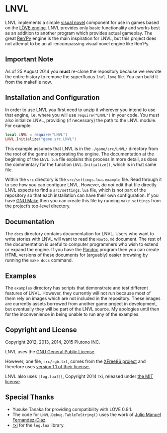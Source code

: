 LNVL
====

LNVL implements a simple [visual novel][nvl] component for use in
games based on the [LÖVE engine][love].  LNVL provides only basic
functionality and works best as an addition to another program which
provides actual gameplay.  The great [Ren’Py][renpy] engine is the
main inspiration for LNVL, but this project does not attempt to be an
all-encompassing visual novel engine like Ren’Py.


Important Note
--------------

As of 25 August 2014 you **must** re-clone the repository because we
rewrote the entire history to remove the superfluous `lnvl.love` file.
You can build it from the makefile now.


Installation and Configuration
------------------------------

In order to use LNVL you first need to unzip it wherever you intend to
use that engine, i.e. where you will use `require("LNVL")` in your
code.  You must also initialize LNVL, providing (if necessary) the
path to the LNVL module.  For example:

```lua
local LNVL = require("LNVL")
LNVL.Initialize("game.src.LNVL")
```

This example assumes that LNVL is in the `./game/src/LNVL/` directory
from the root of the game incorporating the engine.  The documentation
at the beginning of the `LNVL.lua` file explains this process in more
detail, as does the commentary for the function `LNVL.Initialize()`,
which is in that same file.

Within the `src` directory is the `src/settings.lua.example` file.
Read through it to see how you can configure LNVL.  However, *do not*
edit that file directly.  LNVL expects to find a `src/settings.lua`
file, which is not part of the repository so that each installation
can have their own configuration.  If you have [GNU Make][] then you
can create this file by running `make settings` from the project’s
top-level directory.


Documentation
-------------

The `docs` directory contains documentation for LNVL.  Users who want
to write stories with LNVL will want to read the `Howto.md` document.
The rest of the documentation is useful to computer programmers who
wish to extend or expand the engine.  If you have the [Pandoc][]
program then you can create HTML versions of these documents for
(arguably) easier browsing by running the `make docs` command.


Examples
--------

The `examples` directory has scripts that demonstrate and test
different features of LNVL.  However, they currently will not run
because most of them rely on images which are not included in the
repository.  These images are currently assets borrowed from another
game project in development, but eventually they will be part of the
LNVL source.  My apologies until then for the inconvenience in being
unable to run any of the examples.


Copyright and License
---------------------

Copyright 2012, 2013, 2014, 2015 Plutono INC.

LNVL uses the [GNU General Public License][gpl].

However, one file, `src/rgb.txt`, comes from the
[XFree86 project][xfree86] and therefore uses
[version 1.1 of their license.][xlicense]

LNVL also uses `[log.lua][]`, Copyright 2014 rxi, released under
[the MIT license](./libs/log/LICENSE).


Special Thanks
--------------

* Yusuke Tanaka for providing compatibility with LÖVE 0.9.1.
* The code for `LNVL.Debug.TableToString()` uses the work of
  [Julio Manuel Fernandez-Diaz](http://lua-users.org/wiki/TableSerialization).
* [rxi][] for the `log.lua` library.



[nvl]: http://en.wikipedia.org/wiki/Visual_novel
[love]: http://love2d.org/
[renpy]: http://www.renpy.org/
[xfree86]: http://www.xfree86.org/
[xlicense]: http://www.xfree86.org/legal/licenses.html
[pandoc]: http://johnmacfarlane.net/pandoc/
[gpl]: http://www.gnu.org/copyleft/gpl.html
[gnu make]: https://www.gnu.org/software/make/
[log.lua]: https://github.com/rxi/log.lua
[rxi]: https://github.com/rxi
